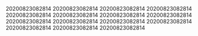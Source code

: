 20200823082814
20200823082814
20200823082814
20200823082814
20200823082814
20200823082814
20200823082814
20200823082814
20200823082814
20200823082814
20200823082814
20200823082814
20200823082814
20200823082814
20200823082814
